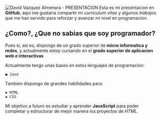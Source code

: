 ![David Vazquez Almenara - PRESENTACION](https://i.imgur.com/28nrnlH.png) 
Esta es mi presentacion en **GitHub**, aqui me gustaria compartir mi *curriculum vitae* y algunos *trabajos* que me han servido para reforzar y avanzar mi nivel en programacion.


## ¿Como?, ¿Que no sabias que soy programador?

Pues si, asi es, dispongo de un grado superior de **micro informatica y redes**, y actualmente estoy cursando en el **grado superior de aplicacion web e interactivas**

Actualmente tengo unas bases en estos lenguajes de programacion:
```
◼ Java
```

Tambien dispongo de grandes habilidades para:
```
▪ HTML
▪ CSS
```

Mi objetivo a futuro es estudiar y aprender **JavaScript** para poder completar y estructurar de mejor manera los proyectos de *HTML*.
